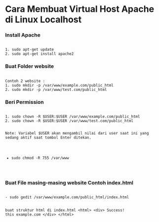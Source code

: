 # Cara Membuat Virtual Host Apache di Linux Localhost

### Install Apache
<code>
1. sudo apt-get update
2. sudo apt-get install apache2
</code>

### Buat Folder website
<code>
Contoh 2 website : 
1. sudo mkdir -p /var/www/example.com/public_html
2. sudo mkdir -p /var/www/test.com/public_html
</code>

### Beri Permission
<code>
1. sudo chown -R $USER:$USER /var/www/example.com/public_html
2. sudo chown -R $USER:$USER /var/www/test.com/public_html

Note: Variabel $USER akan mengambil nilai dari user saat ini yang sedang aktif saat tombol Enter ditekan.

- sudo chmod -R 755 /var/www
</code>

### Buat File masing-masing website Contoh index.html
<code>
- sudo gedit /var/www/example.com/public_html/index.html

buat struktur html di index.html
&lt;html&gt;
    &lt;div&gt;
    	Success! this example.com
    &lt;/div&gt;
&lt;/html&gt;
</code>